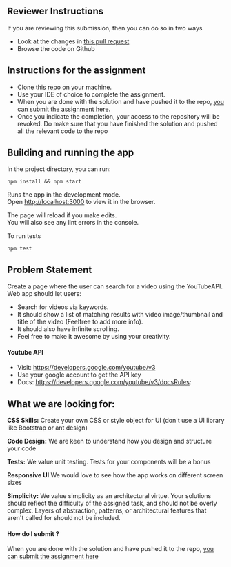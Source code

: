 ## Reviewer Instructions
If you are reviewing this submission, then you can do so in two ways

* Look at the changes in [this pull request](https://github.com/equalexperts-assignments/equal-experts-due-broadest-principal-461e9cc5ea18/pull/1)
* Browse the code on Github
    

 ## Instructions for the assignment
* Clone this repo on your machine.
* Use your IDE of choice to complete the assignment.
* When you are done with the solution and have pushed it to the repo, [you can submit the assignment here](https://app.snapcode.review/submission_links/5bb4001e-288a-429b-a170-9dec5f22cb08).
* Once you indicate the completion, your access to the repository will be revoked. Do make sure that you have finished the solution and pushed all the relevant code to the repo


## Building and running the app
In the project directory, you can run:

`npm install && npm start`

Runs the app in the development mode.\
Open [http://localhost:3000](http://localhost:3000) to view it in the browser.

The page will reload if you make edits.\
You will also see any lint errors in the console.

To run tests

`npm test`


## Problem Statement
Create a page where the user can search for a video using the YouTubeAPI. 
Web app should let users:
* Search for videos via keywords.
* It should show a list of matching results with video image/thumbnail and title of the video (Feelfree to add more info).
* It should also have infinite scrolling.
* Feel free to make it awesome by using your creativity.

#### Youtube API
* Visit: https://developers.google.com/youtube/v3
* Use your google account to get the API key
* Docs: https://developers.google.com/youtube/v3/docsRules: 

## What we are looking for:

**CSS Skills:** Create your own CSS or style object for UI (don't use a UI library like Bootstrap or ant design)

**Code Design:** We are keen to understand how you design and structure your code

**Tests:** We value unit testing. Tests for your components will be a bonus

**Responsive UI** We would love to see how the app works on different screen sizes

**Simplicity:** We value simplicity as an architectural virtue. Your solutions should reflect the difficulty of the assigned task, and should not be overly complex. Layers of abstraction, patterns, or architectural features that aren't called for should not be included.

#### How do I submit ?

When you are done with the solution and have pushed it to the repo, [you can submit the assignment here](https://app.snapcode.review/submission_links/5bb4001e-288a-429b-a170-9dec5f22cb08)


